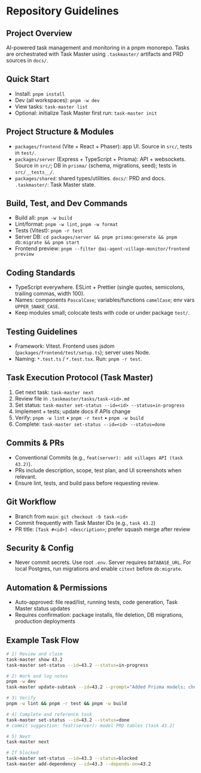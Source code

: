 # Repository Guidelines

## Project Overview
AI-powered task management and monitoring in a pnpm monorepo. Tasks are orchestrated with Task Master using `.taskmaster/` artifacts and PRD sources in `docs/`.

## Quick Start
- Install: `pnpm install`
- Dev (all workspaces): `pnpm -w dev`
- View tasks: `task-master list`
- Optional: initialize Task Master first run: `task-master init`

## Project Structure & Modules
- `packages/frontend` (Vite + React + Phaser): app UI. Source in `src/`, tests in `test/`.
- `packages/server` (Express + TypeScript + Prisma): API + websockets. Source in `src/`; DB in `prisma/` (schema, migrations, seed); tests in `src/__tests__/`.
- `packages/shared`: shared types/utilities. `docs/`: PRD and docs. `.taskmaster/`: Task Master state.

## Build, Test, and Dev Commands
- Build all: `pnpm -w build`
- Lint/format: `pnpm -w lint`, `pnpm -w format`
- Tests (Vitest): `pnpm -r test`
- Server DB: `cd packages/server && pnpm prisma:generate && pnpm db:migrate && pnpm start`
- Frontend preview: `pnpm --filter @ai-agent-village-monitor/frontend preview`

## Coding Standards
- TypeScript everywhere. ESLint + Prettier (single quotes, semicolons, trailing commas, width 100).
- Names: components `PascalCase`; variables/functions `camelCase`; env vars `UPPER_SNAKE_CASE`.
- Keep modules small; colocate tests with code or under package `test/`.

## Testing Guidelines
- Framework: Vitest. Frontend uses jsdom (`packages/frontend/test/setup.ts`); server uses Node.
- Naming: `*.test.ts` / `*.test.tsx`. Run: `pnpm -r test`.

## Task Execution Protocol (Task Master)
1) Get next task: `task-master next`
2) Review file in `.taskmaster/tasks/task-<id>.md`
3) Set status: `task-master set-status --id=<id> --status=in-progress`
4) Implement + tests; update docs if APIs change
5) Verify: `pnpm -w lint` • `pnpm -r test` • `pnpm -w build`
6) Complete: `task-master set-status --id=<id> --status=done`

## Commits & PRs
- Conventional Commits (e.g., `feat(server): add villages API (task 43.2)`).
- PRs include description, scope, test plan, and UI screenshots when relevant.
- Ensure lint, tests, and build pass before requesting review.

## Git Workflow
- Branch from `main`: `git checkout -b task-<id>`
- Commit frequently with Task Master IDs (e.g., `task 43.2`)
- PR title: `[Task #<id>] <description>`; prefer squash merge after review

## Security & Config
- Never commit secrets. Use root `.env`. Server requires `DATABASE_URL`. For local Postgres, run migrations and enable `citext` before `db:migrate`.

## Automation & Permissions
- Auto-approved: file read/list, running tests, code generation, Task Master status updates
- Requires confirmation: package installs, file deletion, DB migrations, production deployments

## Example Task Flow
```bash
# 1) Review and claim
task-master show 43.2
task-master set-status --id=43.2 --status=in-progress

# 2) Work and log notes
pnpm -w dev
task-master update-subtask --id=43.2 --prompt="Added Prisma models; chose BigInt for GitHub IDs"

# 3) Verify
pnpm -w lint && pnpm -r test && pnpm -w build

# 4) Complete and reference task
task-master set-status --id=43.2 --status=done
# commit suggestion: feat(server): model PRD tables (task 43.2)

# 5) Next
task-master next

# If blocked
task-master set-status --id=43.3 --status=blocked
task-master add-dependency --id=43.3 --depends-on=43.2
```
